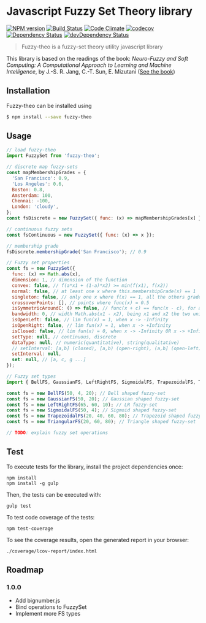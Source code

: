 # Javascript Fuzzy Set Theory library

[![NPM version](https://img.shields.io/npm/v/fuzzy-theo.svg)](https://www.npmjs.com/package/fuzzy-theo)
[![Build Status](https://travis-ci.org/leoaretakis/fuzzy-theo.svg?branch=master)](https://travis-ci.org/leoaretakis/fuzzy-theo)
[![Code Climate](https://codeclimate.com/github/leoaretakis/fuzzy-theo/badges/gpa.svg)](https://codeclimate.com/github/leoaretakis/fuzzy-theo)
[![codecov](https://codecov.io/github/leoaretakis/fuzzy-theo/coverage.svg)](https://codecov.io/gh/leoaretakis/fuzzy-theo)
[![Dependency Status](https://david-dm.org/leoaretakis/fuzzy-theo.svg)](https://david-dm.org/leoaretakis/fuzzy-theo)
[![devDependency Status](https://david-dm.org/leoaretakis/fuzzy-theo/dev-status.svg)](https://david-dm.org/leoaretakis/fuzzy-theo#info=devDependencies)

> Fuzzy-theo is a fuzzy-set theory utility javascript library

This library is based on the readings of the book: _Neuro-Fuzzy and Soft Computing: A Computational Approach to Learning and Machine Intelligence_, by J.-S. R. Jang, C.-T. Sun, E. Mizutani ([See the book](http://www.amazon.com/Neuro-Fuzzy-Soft-Computing-Computational-Intelligence/dp/0132610663))

## Installation

Fuzzy-theo can be installed using

```sh
$ npm install --save fuzzy-theo
```

## Usage

```js
// load fuzzy-theo
import FuzzySet from 'fuzzy-theo';

// discrete map fuzzy-sets
const mapMembershipGrades = {
  'San Francisco': 0.9,
  'Los Angeles': 0.6,
  Boston: 0.8,
  Amsterdam: 100,
  Chennai: -100,
  London: 'cloudy',
};
const fsDiscrete = new FuzzySet({ func: (x) => mapMembershipGrades[x] });

// continuous fuzzy sets
const fsContinuous = new FuzzySet({ func: (x) => x });

// membership grade
fsDiscrete.membershipGrade('San Francisco'); // 0.9

// Fuzzy set properties
const fs = new FuzzySet({
  func: (x) => Math.abs(x),
  dimension: 1, // dimension of the function
  convex: false, // f(a*x1 + (1-a)*x2) >= min(f(x1), f(x2))
  normal: false, // at least one x where this.membershipGrade(x) == 1
  singleton: false, // only one x where f(x) == 1, all the others grades are 0,
  crossoverPoints: [], // points where func(x) = 0.5
  isSymmetricAroundC: () => false, // func(x + c) == func(x - c), for all x
  bandwidth: 0, // width Math.abs(x1 - x2), being x1 and x2 the two unique crossover points
  isOpenLeft: false, // lim fun(x) = 1, when x -> -Infinity
  isOpenRight: false, // lim fun(x) = 1, when x -> +Infinity
  isClosed: false, // lim fun(x) = 0, when x -> -Infinity OR x -> +Infinity
  setType: null, // continuous, discrete
  dataType: null, // numeric(quantitative), string(qualitative)
  // setInterval: [a,b] (closed), [a,b) (open-right), (a,b] (open-left), (a,b) (open)
  setInterval: null,
  set: null, // [a, c, g ...]
});

// Fuzzy set types
import { BellFS, GaussianFS, LeftRightFS, SigmoidalFS, TrapezoidalFS, TriangularFS } from 'fuzzy-theo';

const fs = new BellFS(50, 4, 20); // Bell shaped fuzzy-set
const fs = new GaussianFS(50, 20); // Gaussian shaped fuzzy-set
const fs = new LeftRightFS(65, 60, 10); // LR fuzzy-set
const fs = new SigmoidalFS(50, 4); // Sigmoid shaped fuzzy-set
const fs = new TrapezoidalFS(20, 40, 60, 80); // Trapezoid shaped fuzzy-set
const fs = new TriangularFS(20, 60, 80); // Triangle shaped fuzzy-set

// TODO: explain fuzzy set operations

```

## Test

To execute tests for the library, install the project dependencies once:

    npm install
    npm install -g gulp

Then, the tests can be executed with:

    gulp test

To test code coverage of the tests:

    npm test-coverage

To see the coverage results, open the generated report in your browser:

    ./coverage/lcov-report/index.html



## Roadmap


### 1.0.0
* Add bignumber.js
* Bind operations to FuzzySet
* Implement more FS types
